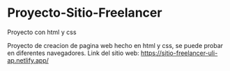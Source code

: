 # Proyecto-Sitio-Freelancer
Proyecto con html y css

Proyecto de creacion de pagina web hecho en html y css, se puede probar en diferentes navegadores.
Link del sitio web:
https://sitio-freelancer-uli-ap.netlify.app/

